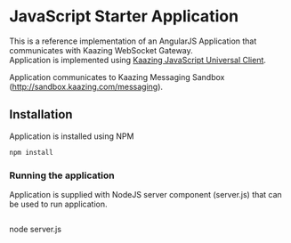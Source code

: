 # JavaScript Starter Application

This is a reference implementation of an AngularJS Application that communicates with Kaazing WebSocket Gateway.  
Application is implemented using [Kaazing JavaScript Universal Client](https://github.com/kaazing/universal-client/tree/develop/javascript).

Application communicates to Kaazing Messaging Sandbox (http://sandbox.kaazing.com/messaging).

## Installation
Application is installed using NPM

```bash
npm install
```

### Running the application

Application is supplied with NodeJS server component (server.js) that can be used to run application.

```bash
```
node server.js

